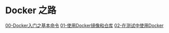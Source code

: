#  Docker 之路

[00-Docker入门之基本命令](./00-Docker入门之基本命令.md)
[01-使用Docker镜像和仓库](./01-使用Docker镜像和仓库.md)
[02-在测试中使用Docker](./02-在测试中使用Docker.md)
